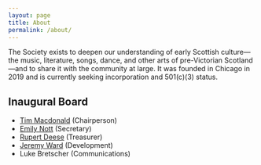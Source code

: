 ```yaml
---
layout: page
title: About
permalink: /about/
---
```


The Society exists to deepen our understanding of early Scottish culture—the music, literature, songs, dance, and other arts of
pre-Victorian Scotland—and to share it with the community at large. It was founded in Chicago in 2019 and is currently
seeking incorporation and 501(c)(3) status.

## Inaugural Board

* [Tim Macdonald](http://www.tsmacdonald.com) (Chairperson)
* [Emily Nott](https://www.emilynottmusic.com/) (Secretary)
* [Rupert Deese](http://www.d2ese.com/) (Treasurer)
* [Jeremy Ward](http://timandjeremy.com/) (Development)
* Luke Bretscher (Communications)
